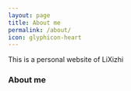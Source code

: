 ```yaml
---
layout: page
title: About me
permalink: /about/
icon: glyphicon-heart
---
```


This is a personal website of LiXizhi
### About me